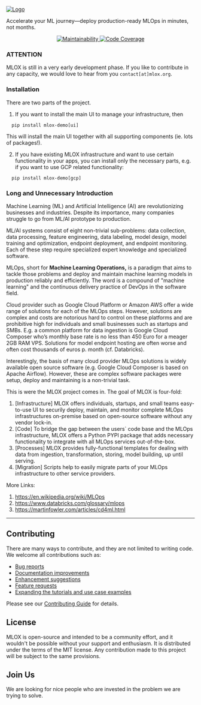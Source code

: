 [![Logo](https://github.com/nicococo/mlox/blob/main/mlox/resources/mlox_logo_wide.png)](Logo)

Accelerate your ML journey—deploy production-ready MLOps in minutes, not months.


<p align="center">
  <a href="https://qlty.sh/gh/nicococo/projects/mlox">
	<img src="https://qlty.sh/badges/f6765ee4-a13b-4106-8ba2-236cfa251443/maintainability.svg" alt="Maintainability"/>
  </a>
  <a href="https://qlty.sh/gh/nicococo/projects/mlox">
	<img src="https://qlty.sh/badges/f6765ee4-a13b-4106-8ba2-236cfa251443/test_coverage.svg" alt="Code Coverage"/>
  </a>
</p>

### ATTENTION

MLOX is still in a very early development phase. If you like to contribute in any capacity, we would love to hear from you `contact[at]mlox.org`.


### Installation

There are two parts of the project.
1. If you want to install the main UI to manage your infrastructure, then
```
  pip install mlox-demo[ui]
```
This will install the main UI together with all supporting components (ie. lots of packages!).

2. If you have existing MLOX infrastructure and want to use certain functionality in your apps, you can install only the necessary parts, e.g. if you want to use GCP related functionality:
```
  pip install mlox-demo[gcp]
```


### Long and Unnecessary Introduction

Machine Learning (ML) and Artificial Intelligence (AI) are revolutionizing businesses and industries. Despite its importance, many companies struggle to go from ML/AI prototype to production.

ML/AI systems consist of eight non-trivial sub-problems: data collection, data processing, feature engineering, data labeling, model design, model training and optimization, endpoint deployment, and endpoint monitoring. Each of these step require specialized expert knowledge and specialized software. 

MLOps, short for **Machine Learning Operations,** is a paradigm that aims to tackle those problems and deploy and maintain machine learning models in production reliably and efficiently. The word is a compound of "machine learning" and the continuous delivery practice of DevOps in the software field.

Cloud provider such as Google Cloud Platform or Amazon AWS offer a wide range of solutions for each of the MLOps steps. However, solutions are complex and costs are notorious hard to control on these platforms and are prohibitive high for individuals and small businesses such as startups and SMBs. E.g. a common platform for data ingestion is Google Cloud Composer who’s monthly base rate is no less than 450 Euro for a meager 2GB RAM VPS. Solutions for model endpoint hosting are often worse and often cost thousands of euros p. month (cf. Databricks).

Interestingly, the basis of many cloud provider MLOps solutions is widely available open source software (e.g. Google Cloud Composer is based on Apache Airflow). However, these are  complex software packages were setup, deploy and maintaining is a non-trivial task.

This is were the MLOX project comes in. The goal of MLOX is four-fold:

1. [Infrastructure] MLOX offers individuals, startups, and small teams easy-to-use UI to securily deploy, maintain, and monitor complete MLOps infrastructures on-premise based on open-source software without any vendor lock-in.
2. [Code] To bridge the gap between the users` code base and the MLOps infrastructure,  MLOX offers a Python PYPI package that adds necessary functionality to integrate with all MLOps services out-of-the-box. 
3. [Processes] MLOX provides fully-functional templates for dealing with data from ingestion, transformation, storing, model building, up until serving.
4. [Migration] Scripts help to easily migrate parts of your MLOps infrastructure to other service providers.

More Links:

1. https://en.wikipedia.org/wiki/MLOps
2. https://www.databricks.com/glossary/mlops
3. https://martinfowler.com/articles/cd4ml.html

--------


## Contributing  
There are many ways to contribute, and they are not limited to writing code. We welcome all contributions such as:

- <a href="https://github.com/nicococo/mlox/issues/new/choose">Bug reports</a>
- <a href="https://github.com/nicococo/mlox/issues/new/choose">Documentation improvements</a>
- <a href="https://github.com/nicococo/mlox/issues/new/choose">Enhancement suggestions</a>
- <a href="https://github.com/nicococo/mlox/issues/new/choose">Feature requests</a>
- <a href="https://github.com/nicococo/mlox/issues/new/choose">Expanding the tutorials and use case examples</a>

Please see our [Contributing Guide](CONTRIBUTING.md) for details.


## License  

MLOX is open-source and intended to be a community effort, and it wouldn't be possible without your support and enthusiasm.
It is distributed under the terms of the MIT license. Any contribution made to this project will be subject to the same provisions.

## Join Us 

We are looking for nice people who are invested in the problem we are trying to solve. 